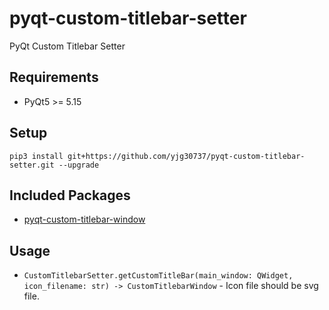 # pyqt-custom-titlebar-setter
PyQt Custom Titlebar Setter

## Requirements
* PyQt5 >= 5.15

## Setup
```pip3 install git+https://github.com/yjg30737/pyqt-custom-titlebar-setter.git --upgrade```

## Included Packages
* <a href="https://github.com/yjg30737/pyqt-custom-titlebar-window.git">pyqt-custom-titlebar-window</a>

## Usage
* ```CustomTitlebarSetter.getCustomTitleBar(main_window: QWidget, icon_filename: str) -> CustomTitlebarWindow``` - Icon file should be svg file.
